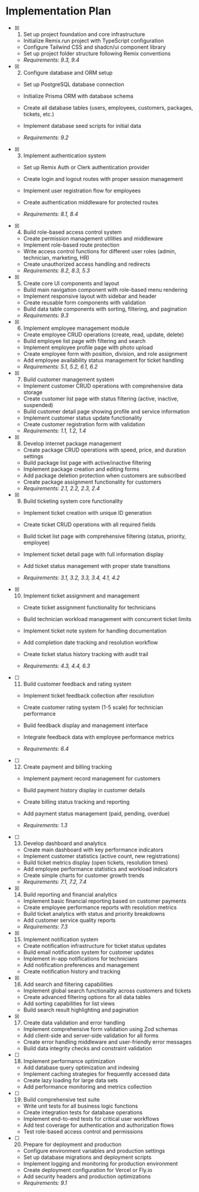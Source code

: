 # Implementation Plan

- [x] 1. Set up project foundation and core infrastructure


  - Initialize Remix.run project with TypeScript configuration
  - Configure Tailwind CSS and shadcn/ui component library
  - Set up project folder structure following Remix conventions
  - _Requirements: 9.3, 9.4_




- [x] 2. Configure database and ORM setup


  - Set up PostgreSQL database connection
  - Initialize Prisma ORM with database schema
  - Create all database tables (users, employees, customers, packages, tickets, etc.)




  - Implement database seed scripts for initial data
  - _Requirements: 9.2_




- [x] 3. Implement authentication system

  - Set up Remix Auth or Clerk authentication provider








  - Create login and logout routes with proper session management
  - Implement user registration flow for employees
  - Create authentication middleware for protected routes
  - _Requirements: 8.1, 8.4_

- [x] 4. Build role-based access control system


  - Create permission management utilities and middleware
  - Implement role-based route protection
  - Write access control functions for different user roles (admin, technician, marketing, HR)
  - Create unauthorized access handling and redirects
  - _Requirements: 8.2, 8.3, 5.3_

- [x] 5. Create core UI components and layout





  - Build main navigation component with role-based menu rendering
  - Implement responsive layout with sidebar and header
  - Create reusable form components with validation
  - Build data table components with sorting, filtering, and pagination
  - _Requirements: 9.3_

- [x] 6. Implement employee management module
  - Create employee CRUD operations (create, read, update, delete)
  - Build employee list page with filtering and search
  - Implement employee profile page with photo upload
  - Create employee form with position, division, and role assignment
  - Add employee availability status management for ticket handling
  - _Requirements: 5.1, 5.2, 6.1, 6.2_

- [x] 7. Build customer management system



  - Implement customer CRUD operations with comprehensive data storage
  - Create customer list page with status filtering (active, inactive, suspended)
  - Build customer detail page showing profile and service information
  - Implement customer status update functionality
  - Create customer registration form with validation
  - _Requirements: 1.1, 1.2, 1.4_



- [x] 8. Develop internet package management
  - Create package CRUD operations with speed, price, and duration settings
  - Build package list page with active/inactive filtering
  - Implement package creation and editing forms
  - Add package deletion protection when customers are subscribed
  - Create package assignment functionality for customers
  - _Requirements: 2.1, 2.2, 2.3, 2.4_

- [x] 9. Build ticketing system core functionality
  - Implement ticket creation with unique ID generation
  - Create ticket CRUD operations with all required fields
  - Build ticket list page with comprehensive filtering (status, priority, employee)
  - Implement ticket detail page with full information display
  - Add ticket status management with proper state transitions



  - _Requirements: 3.1, 3.2, 3.3, 3.4, 4.1, 4.2_

- [x] 10. Implement ticket assignment and management




  - Create ticket assignment functionality for technicians
  - Build technician workload management with concurrent ticket limits



  - Implement ticket note system for handling documentation
  - Add completion date tracking and resolution workflow
  - Create ticket status history tracking with audit trail
  - _Requirements: 4.3, 4.4, 6.3_




- [ ] 11. Build customer feedback and rating system
  - Implement ticket feedback collection after resolution
  - Create customer rating system (1-5 scale) for technician performance


  - Build feedback display and management interface
  - Integrate feedback data with employee performance metrics
  - _Requirements: 6.4_

- [ ] 12. Create payment and billing tracking
  - Implement payment record management for customers
  - Build payment history display in customer details
  - Create billing status tracking and reporting

  - Add payment status management (paid, pending, overdue)
  - _Requirements: 1.3_

- [ ] 13. Develop dashboard and analytics
  - Create main dashboard with key performance indicators
  - Implement customer statistics (active count, new registrations)
  - Build ticket metrics display (open tickets, resolution times)
  - Add employee performance statistics and workload indicators
  - Create simple charts for customer growth trends
  - _Requirements: 7.1, 7.2, 7.4_

- [x] 14. Build reporting and financial analytics
  - Implement basic financial reporting based on customer payments
  - Create employee performance reports with resolution metrics
  - Build ticket analytics with status and priority breakdowns
  - Add customer service quality reports
  - _Requirements: 7.3_

- [x] 15. Implement notification system
  - Create notification infrastructure for ticket status updates
  - Build email notification system for customer updates
  - Implement in-app notifications for technicians
  - Add notification preferences and management
  - Create notification history and tracking

- [x] 16. Add search and filtering capabilities
  - Implement global search functionality across customers and tickets
  - Create advanced filtering options for all data tables
  - Add sorting capabilities for list views
  - Build search result highlighting and pagination

- [x] 17. Create data validation and error handling
  - Implement comprehensive form validation using Zod schemas
  - Add client-side and server-side validation for all forms
  - Create error handling middleware and user-friendly error messages
  - Build data integrity checks and constraint validation

- [ ] 18. Implement performance optimization
  - Add database query optimization and indexing
  - Implement caching strategies for frequently accessed data
  - Create lazy loading for large data sets
  - Add performance monitoring and metrics collection

- [ ] 19. Build comprehensive test suite
  - Write unit tests for all business logic functions
  - Create integration tests for database operations
  - Implement end-to-end tests for critical user workflows
  - Add test coverage for authentication and authorization flows
  - Test role-based access control and permissions

- [ ] 20. Prepare for deployment and production
  - Configure environment variables and production settings
  - Set up database migrations and deployment scripts
  - Implement logging and monitoring for production environment
  - Create deployment configuration for Vercel or Fly.io
  - Add security headers and production optimizations
  - _Requirements: 9.1_
